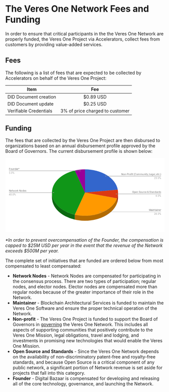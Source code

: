 # The Veres One Network Fees and Funding

In order to ensure that critical participants in the the Veres One Network
are properly funded, the Veres One Project via Accelerators, collect fees
from customers by providing value-added services.

## Fees

The following is a list of fees that are expected to be collected by
Accelerators on behalf of the Veres One Project:

| Item        | Fee |
| ------------- | :-----:|
| DID Document creation | $0.89 USD |
| DID Document update | $0.25 USD |
| Verifiable Credentials | 3% of price charged to customer |

## Funding

The fees that are collected by the Veres One Project are then disbursed to
organizations based on an annual disbursement profile approved by the
Board of Governors. The current disbursement profile is shown below:

![Veres One Funding Disbursement](../images/disbursement.png)

_*In order to prevent overcompensation of the Founder, the compensation is
capped to $25M USD per year in the event that the revenue of the Network
exceeds $500M per year._

The complete set of initiatives that are funded are ordered below from
most compensated to least compensated:

 * **Network Nodes** - Network Nodes are compensated for participating in the
   consensus process. There are two types of participation; regular nodes, and
   elector nodes. Elector nodes are compensated more than regular nodes
   because of the greater importance of their role in the Network.
 * **Maintainer** - Blockchain Architectural Services is funded to maintain
   the Veres One Software and ensure the proper technical operation of the 
   Network.
 * **Non-profit** - The Veres One Project is funded to support the Board
   of Governors in [governing](governance.md) the Veres One Network.
   This includes all aspects of supporting communities that
   positively contribute to the Veres One Mission, legal obligations, travel
   and lodging, and investments in promising new technologies that would
   enable the Veres One Mission.
 * **Open Source and Standards** - Since the Veres One Network depends on the
   availability of non-discriminatory patent-free and royalty-free standards,
   and because Open Source is a critical component of any public network,
   a significant portion of Network revenue is set aside for projects that
   fall into this category.
 * **Founder** - Digital Bazaar is compensated for developing and releasing
   all of the core technology, governance, and launching the Network.

